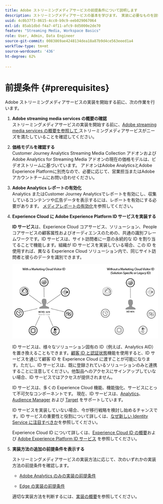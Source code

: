 ```yaml
---
title: Adobe ストリーミングメディアサービスの前提条件について説明します
description: ストリーミングメディアサービスの基本を学びます。 実装に必要なものを説明します。
uuid: 4c0b37f3-8615-4cc0-b9c9-eeb029067064
exl-id: 85ab1dbd-f4a7-4f11-afc9-8d5000e2de70
feature: "Streaming Media, Workspace Basics"
role: User, Admin, Data Engineer
source-git-commit: 0083869ae4248134dea18a87b9d4ce563eeed1a4
workflow-type: tm+mt
source-wordcount: '436'
ht-degree: 62%

---
```


# 前提条件 {#prerequisites}

Adobe ストリーミングメディアサービスの実装を開始する前に、次の作業を行います。

1. **Adobe streaming media services の概要の確認**<br>
ストリーミングメディアサービスの実装を開始する前に、[Adobe streaming media services の概要を参照して ](/help/media-overview.md) ストリーミングメディアサービスがニーズを満たしていることを確認してください。

1. **価格モデルを確認する**<br>
Customer Journey Analytics Streaming Media Collection アドオンおよび Adobe Analytics for Streaming Media アドオンの現在の価格モデルは、ビデオストリームに基づいています。 アドオンはAdobe AnalyticsとAdobe Experience Platformに別売なので、必要に応じて、営業担当またはAdobe アカウントチームにお問い合わせください。

1. **Adobe Analytics レポートの有効化**<br>
Analytics またはCustomer Journey Analyticsでレポートを有効にし、収集しているコンテンツや広告データを表示するには、レポートを有効にする必要があります。 [メディアレポートの有効化](/help/reporting/media-reports-enable.md)を参照してください。

1. **Experience Cloud に Adobe Experience Platform ID サービスを実装する**

   **ID サービス**&#x200B;は、Experience Cloud コアサービス、ソリューション、People コアサービスの顧客属性およびオーディエンスのための、共通の識別フレームワークです。ID サービスは、サイト訪問者に一意の永続的な ID を割り当てることで機能します。組織が ID サービスを実装している場合、この ID を使用すれば、異なる Experience Cloud ソリューション内で、同じサイト訪問者と彼らのデータを識別できます。

   ![ID サービスのグラフィック](assets/mc_id_service_graphic.png)

   ID サービスは、様々なソリューション固有の ID（例えば、Analytics AID）を置き換えることもできます。[顧客 ID と認証状態](https://experienceleague.adobe.com/docs/id-service/using/reference/authenticated-state.html?lang=ja)機能を使用すると、ID サービスを通じて顧客 ID を Experience Cloud に渡すことが可能になります。ただし、ID サービスは、既に登録されているソリューションのみと連携することに注意してください。他製品へのアクセスにサインアップしていない場合、ID サービスではアクセスが提供されません。

   ID サービスは、多くの Experience Cloud 機能、機能強化、サービスにとって不可欠なコンポーネントです。 現在、ID サービスは、[Analytics](https://www.adobe.com/jp/marketing-cloud/web-analytics.html)、[Audience Manager](https://www.adobe.com/jp/marketing-cloud/data-management-platform.html) および [Target](https://www.adobe.com/jp/marketing-cloud/testing-targeting.html) をサポートしています。

   ID サービスを実装していない場合、今が移行戦略を検討し始めるチャンスです。ID サービスの重要性と役割について詳しくは、[なぜ新しい Identity Service に注目すべきか](https://theblog.adobe.com/why-new-adobe-marketing-cloud-id-service-should-be-on-your-radar/)を参照してください。

   Experience Cloud ID について詳しくは、[Experience Cloud ID の概要](https://experienceleague.adobe.com/docs/id-service/using/intro/overview.html?lang=ja)および [Adobe Experience Platform ID サービス](https://experienceleague.adobe.com/docs/id-service/using/home.html?lang=ja) を参照してください。

1. **実装方法の追加の前提条件を表示する**

   ストリーミングメディアサービスの実装方法に応じて、次のいずれかの実装方法の前提条件を確認します。

   * [Adobe Analytics のみの実装の前提条件](/help/implementation/media-sdk/setup/prerequisites-analytics.md)

   * [Edge の実装の前提条件](/help/implementation/edge/prerequisites-edge.md)

   適切な実装方法を判断するには、[実装の概要](/help/implementation/overview.md)を参照してください。
